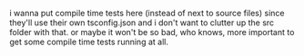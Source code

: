 i wanna put compile time tests here (instead of next to source files) since they'll use their own tsconfig.json and i don't want to clutter up the src folder with that.
or maybe it won't be so bad, who knows, more important to get some compile time tests running at all.
